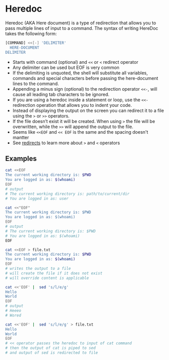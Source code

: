 # Heredoc

Heredoc (AKA Here document) is a type of redirection that allows you to pass multiple lines of input to a command.
The syntax of writing HereDoc takes the following form:

```bash
[COMMAND] <<[-] 'DELIMITER'
  HERE-DOCUMENT
DELIMITER
```

- Starts with command (optional) and `<<` or `<` redirect operator
- Any delimiter can be used but EOF is very common
- If the delimiting is unquoted, the shell will substitute all variables, commands and special characters before passing the here-document lines to the command.
- Appending a minus sign (optional) to the redirection operator `<<-`, will cause all leading tab characters to be ignored.
- If you are using a heredoc inside a statement or loop, use the `<<-` redirection operation that allows you to indent your code.
- Instead of displaying the output on the screen you can redirect it to a file using the `>` or `>>` operators.
- If the file doesn’t exist it will be created. When using `>` the file will be overwritten, while the `>>` will append the output to the file.
- Seems like `<<EOF` and `<< EOF` is the same and the spacing doesn't mantter
- See [redirects](redirects.md) to learn more about `>` and `<` operators

## Examples

```bash
cat <<EOF
The current working directory is: $PWD
You are logged in as: $(whoami)
EOF
# output
# The current working directory is: path/to/current/dir
# You are logged in as: user

cat <<"EOF"
The current working directory is: $PWD
You are logged in as: $(whoami)
EOF
# output
# The current working directory is: $PWD
# You are logged in as: $(whoami)
EOF

cat <<EOF > file.txt
The current working directory is: $PWD
You are logged in as: $(whoami)
EOF
# writes the output to a file
# will create the file if it does not exist
# will override content is applicable

cat <<'EOF' |  sed 's/l/e/g'
Hello
World
EOF
# output
# Heeeo
# Wored

cat <<'EOF' |  sed 's/l/e/g' > file.txt
Hello
World
EOF
# << operator passes the heredoc to input of cat command
# then the output of cat is piped to sed
# and output of sed is redirected to file
```
